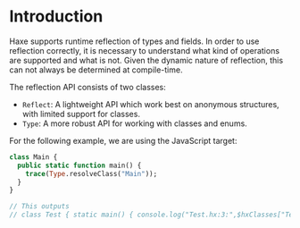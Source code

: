 # Introduction

Haxe supports runtime reflection of types and fields. In order to use reflection correctly, it is necessary to understand what kind of operations are supported and what is not. Given the dynamic nature of reflection, this can not always be determined at compile-time.

The reflection API consists of two classes:

- `Reflect`: A lightweight API which work best on anonymous structures, with limited support for classes.
- `Type`: A more robust API for working with classes and enums.

For the following example, we are using the JavaScript target:

```haxe
class Main {
  public static function main() {
    trace(Type.resolveClass("Main"));
  }
}

// This outputs
// class Test { static main() { console.log("Test.hx:3:",$hxClasses["Test"]); } }
```
